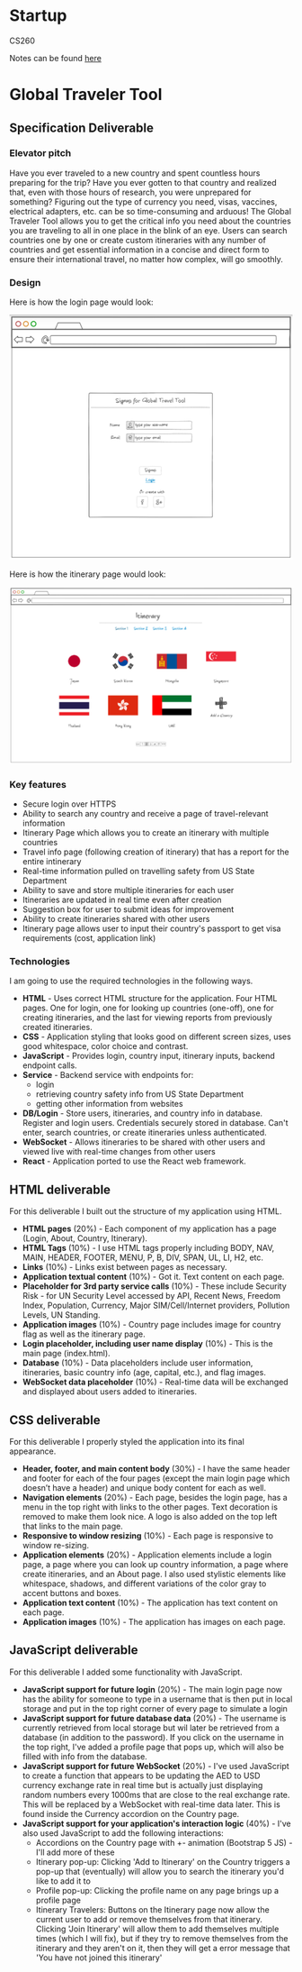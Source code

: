# Startup
CS260

Notes can be found [here](https://github.com/bwegr/startup/blob/main/notes.md)

# Global Traveler Tool

## Specification Deliverable

### Elevator pitch

Have you ever traveled to a new country and spent countless hours preparing for the trip? Have you ever gotten to that country and realized that, even with those hours  of research, you were unprepared for something? Figuring out the type of currency you need, visas, vaccines, electrical adapters, etc. can be so time-consuming and arduous! The Global Traveler Tool allows you to get the critical info you need about the countries you are traveling to all in one place in the blink of an eye. Users can search countries one by one or create custom itineraries with any number of countries and get essential information in a concise and direct form to ensure their international travel, no matter how complex, will go smoothly.

### Design
Here is how the login page would look:

![Login Page](images/login.png)

Here is how the itinerary page would look:

![Itinerary Page](images/itinerarypage2.png)

### Key features

- Secure login over HTTPS
- Ability to search any country and receive a page of travel-relevant information
- Itinerary Page which allows you to create an itinerary with multiple countries
- Travel info page (following creation of itinerary) that has a report for the entire intinerary
- Real-time information pulled on travelling safety from US State Department
- Ability to save and store multiple itineraries for each user
- Itineraries are updated in real time even after creation
- Suggestion box for user to submit ideas for improvement
- Ability to create itineraries shared with other users
- Itinerary page allows user to input their country's passport to get visa requirements (cost, application link)

### Technologies

I am going to use the required technologies in the following ways.

- **HTML** - Uses correct HTML structure for the application. Four HTML pages. One for login, one for looking up countries (one-off), one for creating itineraries, and the last for viewing reports from previously created itineraries.
- **CSS** - Application styling that looks good on different screen sizes, uses good whitespace, color choice and contrast.
- **JavaScript** - Provides login, country input, itinerary inputs, backend endpoint calls.
- **Service** - Backend service with endpoints for:
  - login
  - retrieving country safety info from US State Department
  - getting other information from websites
- **DB/Login** - Store users, itineraries, and country info in database. Register and login users. Credentials securely stored in database. Can't enter, search countries, or create itineraries unless authenticated.
- **WebSocket** - Allows itineraries to be shared with other users and viewed live with real-time changes from other users
- **React** - Application ported to use the React web framework.

## HTML deliverable

For this deliverable I built out the structure of my application using HTML.

- **HTML pages** (20%) - Each component of my application has a page (Login, About, Country, Itinerary).
- **HTML Tags** (10%) - I use HTML tags properly including BODY, NAV, MAIN, HEADER, FOOTER, MENU, P, B, DIV, SPAN, UL, LI, H2, etc.
- **Links** (10%) - Links exist between pages as necessary.
- **Application textual content** (10%) - Got it. Text content on each page.
- **Placeholder for 3rd party service calls** (10%) - These include Security Risk - for UN Security Level accessed by API, Recent News, Freedom Index, Population, Currency, Major SIM/Cell/Internet providers, Pollution Levels, UN Standing.
- **Application images** (10%) - Country page includes image for country flag as well as the itinerary page.
- **Login placeholder, including user name display** (10%) - This is the main page (index.html).
- **Database** (10%) - Data placeholders include user information, itineraries, basic country info (age, capital, etc.), and flag images. 
- **WebSocket data placeholder** (10%) - Real-time data will be exchanged and displayed about users added to itineraries.

## CSS deliverable

For this deliverable I properly styled the application into its final appearance.

- **Header, footer, and main content body** (30%) - I have the same header and footer for each of the four pages (except the main login page which doesn’t have a header) and unique body content for each as well.
- **Navigation elements** (20%) - Each page, besides the login page, has a menu in the top right with links to the other pages. Text decoration is removed to make them look nice. A logo is also added on the top left that links to the main page.
- **Responsive to window resizing** (10%) - Each page is responsive to window re-sizing.
- **Application elements** (20%) - Application elements include a login page, a page where you can look up country information, a page where create itineraries, and an About page. I also used stylistic elements like whitespace, shadows, and different variations of the color gray to accent buttons and boxes.
- **Application text content** (10%) - The application has text content on each page.
- **Application images** (10%) - The application has images on each page.

## JavaScript deliverable

For this deliverable I added some functionality with JavaScript.

- **JavaScript support for future login** (20%) - The main login page now has the ability for someone to type in a username that is then put in local storage and put in the top right corner of every page to simulate a login
- **JavaScript support for future database data** (20%) - The username is currently retrieved from local storage but wil later be retrieved from a database (in addition to the password). If you click on the username in the top right, I've added a profile page that pops up, which will also be filled with info from the database.
- **JavaScript support for future WebSocket** (20%) - I've used JavaScript to create a function that appears to be updating the AED to USD currency exchange rate in real time but is actually just displaying random numbers every 1000ms that are close to the real exchange rate. This will be replaced by a WebSocket with real-time data later. This is found inside the Currency accordion on the Country page.
- **JavaScript support for your application's interaction logic** (40%) - I've also used JavaScript to add the following interactions:
	- Accordions on the Country page with +- animation (Bootstrap 5 JS) - I'll add more of these
	- Itinerary pop-up: Clicking 'Add to Itinerary' on the Country triggers a pop-up that (eventually) will allow you to search the itinerary you'd like to add it to
	- Profile pop-up: Clicking the profile name on any page brings up a profile page
  - Itinerary Travelers: Buttons on the Itinerary page now allow the current user to add or remove themselves from that itinerary. Clicking 'Join Itinerary' will allow them to add themselves multiple times (which I will fix), but if they try to remove themselves from the itinerary and they aren't on it, then they will get a error message that 'You have not joined this itinerary'


